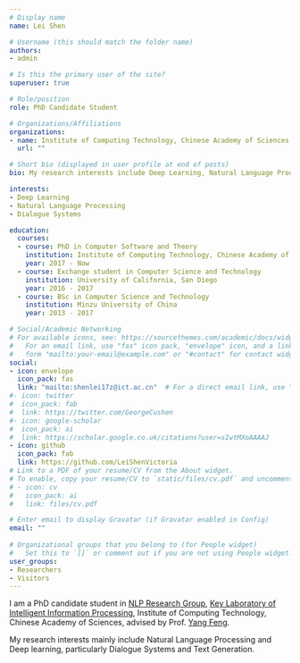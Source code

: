```yaml
---
# Display name
name: Lei Shen

# Username (this should match the folder name)
authors:
- admin

# Is this the primary user of the site?
superuser: true

# Role/position
role: PhD Candidate Student

# Organizations/Affiliations
organizations:
- name: Institute of Computing Technology, Chinese Academy of Sciences
  url: ""

# Short bio (displayed in user profile at end of posts)
bio: My research interests include Deep Learning, Natural Language Processing and Dialogue Systems.

interests:
- Deep Learning
- Natural Language Processing
- Dialogue Systems

education:
  courses:
  - course: PhD in Computer Software and Theory
    institution: Institute of Computing Technology, Chinese Academy of Sciences
    year: 2017 - Now
  - course: Exchange student in Computer Science and Technology
    institution: University of California, San Diego 
    year: 2016 - 2017
  - course: BSc in Computer Science and Technology
    institution: Minzu University of China
    year: 2013 - 2017

# Social/Academic Networking
# For available icons, see: https://sourcethemes.com/academic/docs/widgets/#icons
#   For an email link, use "fas" icon pack, "envelope" icon, and a link in the
#   form "mailto:your-email@example.com" or "#contact" for contact widget.
social:
- icon: envelope
  icon_pack: fas
  link: "mailto:shenlei17z@ict.ac.cn"  # For a direct email link, use "mailto:test@example.org".
#- icon: twitter
#  icon_pack: fab
#  link: https://twitter.com/GeorgeCushen
#- icon: google-scholar
#  icon_pack: ai
#  link: https://scholar.google.co.uk/citations?user=sIwtMXoAAAAJ
- icon: github
  icon_pack: fab
  link: https://github.com/LeiShenVictoria
# Link to a PDF of your resume/CV from the About widget.
# To enable, copy your resume/CV to `static/files/cv.pdf` and uncomment the lines below.  
# - icon: cv
#   icon_pack: ai
#   link: files/cv.pdf

# Enter email to display Gravatar (if Gravatar enabled in Config)
email: ""
  
# Organizational groups that you belong to (for People widget)
#   Set this to `[]` or comment out if you are not using People widget.  
user_groups:
- Researchers
- Visitors
---
```


I am a PhD candidate student in [NLP Research Group](http://nlp.ict.ac.cn/), [Key Laboratory of Intelligent Information Processing](http://iip.ict.ac.cn/), Institute of Computing Technology, Chinese Academy of Sciences, advised by Prof. [Yang Feng](http://iip.ict.ac.cn/members/yang-feng).

My research interests mainly include Natural Language Processing and Deep learning, particularly Dialogue Systems and Text Generation.
